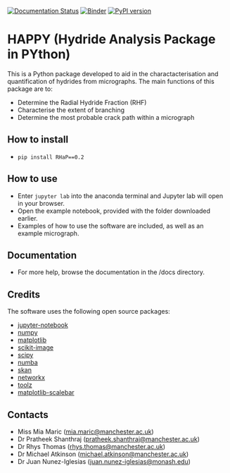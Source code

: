 [![Documentation Status](https://readthedocs.org/projects/radial-hydride-code/badge/?version=latest)](https://radial-hydride-code.readthedocs.io/en/latest/?badge=latest)
[![Binder](https://mybinder.org/badge_logo.svg)](https://mybinder.org/v2/gh/miamaric12/Radial_Hydride_Code/master)
[![PyPI version](https://badge.fury.io/py/RHaP.svg)](https://badge.fury.io/py/RHaP)


# HAPPY (Hydride Analysis Package in PYthon)

This is a Python package developed to aid in the charactacterisation and quantification of hydrides from micrographs. The main functions of this package are to:
- Determine the Radial Hydride Fraction (RHF)
- Characterise the extent of branching
- Determine the most probable crack path within a micrograph

## **How to install**

- `pip install RHaP==0.2`

## **How to use**

- Enter `jupyter lab` into the anaconda terminal and Jupyter lab will open in your browser.
- Open the example notebook, provided with the folder downloaded earlier.
- Examples of how to use the software are included, as well as an example micrograph.

## **Documentation**

- For more help, browse the documentation in the /docs directory.

## **Credits**

The software uses the following open source packages:

- [jupyter-notebook](http://jupyter.org/)
- [numpy](http://numpy.org/)
- [matplotlib](http://matplotlib.org/)
- [scikit-image](http://scikit-image.org/)
- [scipy](https://scipy.org/scipylib/)
- [numba](https://numba.pydata.org)
- [skan](https://jni.github.io/skan/)
- [networkx](https://networkx.org/)
- [toolz](https://github.com/pytoolz/toolz/)
- [matplotlib-scalebar](https://pypi.org/project/matplotlib-scalebar/)

## **Contacts**

- Miss Mia Maric (mia.maric@manchester.ac.uk)
- Dr Pratheek Shanthraj (pratheek.shanthraj@manchester.ac.uk)
- Dr Rhys Thomas (rhys.thomas@manchester.ac.uk)
- Dr Michael Atkinson (michael.atkinson@manchester.ac.uk)
- Dr Juan Nunez-Iglesias (juan.nunez-iglesias@monash.edu)

